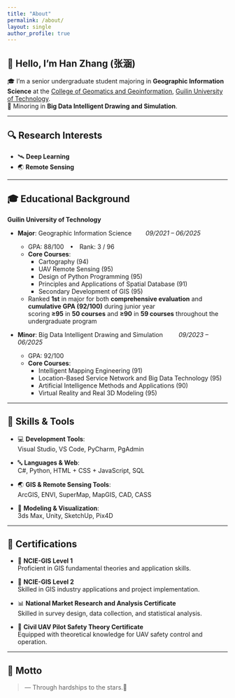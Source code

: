 ```yaml
---
title: "About"
permalink: /about/
layout: single
author_profile: true
---
```


<style>
  .page__content p {
    line-height: 1.9;  /* 默认大约是 1.6，这里调高一点 */
    margin-bottom: 1.2em;
  }
</style>

## 👋 Hello, I’m Han Zhang (张涵)

🎓 I’m a senior undergraduate student majoring in **Geographic Information Science** at the [College of Geomatics and Geoinformation](https://cgg.glut.edu.cn/), [Guilin University of Technology](https://www.glut.edu.cn/).  
📝 Minoring in **Big Data Intelligent Drawing and Simulation**.  

---

## 🔍 Research Interests

- 🛰️ **Deep Learning**
- 🌏 **Remote Sensing**

---

## 🎓 Educational Background

**Guilin University of Technology**

- **Major**: Geographic Information Science   *09/2021 – 06/2025*  
  - GPA: 88/100 • Rank: 3 / 96
  - **Core Courses**:  
    - Cartography (94)
    - UAV Remote Sensing (95)
    - Design of Python Programming (95)  
    - Principles and Applications of Spatial Database (91)
    - Secondary Development of GIS (95)
  - Ranked **1st** in major for both **comprehensive evaluation** and **cumulative GPA (92/100)** during junior year  
    scoring **≥95** in **50 courses** and **≥90** in **59 courses** throughout the undergraduate program    
   

- **Minor**: Big Data Intelligent Drawing and Simulation    *09/2023 – 06/2025*  
  - GPA: 92/100  
  - **Core Courses**:  
    - Intelligent Mapping Engineering (91)  
    - Location-Based Service Network and Big Data Technology (95)  
    - Artificial Intelligence Methods and Applications (90)
    - Virtual Reality and Real 3D Modeling (95)

---

## 🧩 Skills & Tools

- 💻 **Development Tools**:  
  Visual Studio, VS Code, PyCharm, PgAdmin

- 🔤 **Languages & Web**:  
  C#, Python, HTML + CSS + JavaScript, SQL

- 🌏 **GIS & Remote Sensing Tools**:  
  ArcGIS, ENVI, SuperMap, MapGIS, CAD, CASS

- 📐 **Modeling & Visualization**:  
  3ds Max, Unity, SketchUp, Pix4D

---

## 🌱 Certifications

- 🧭 **NCIE-GIS Level 1**  
  Proficient in GIS fundamental theories and application skills.

- 🧭 **NCIE-GIS Level 2**  
  Skilled in GIS industry applications and project implementation.

- 📊 **National Market Research and Analysis Certificate**  
  Skilled in survey design, data collection, and statistical analysis.

- 🚁 **Civil UAV Pilot Safety Theory Certificate**  
  Equipped with theoretical knowledge for UAV safety control and operation.

---
## 💬 Motto

> — Through hardships to the stars.🌠
